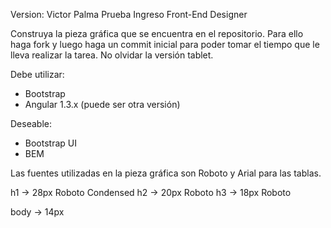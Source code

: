 Version: Victor Palma
Prueba Ingreso Front-End Designer

Construya la pieza gráfica que se encuentra en el repositorio. Para ello haga fork y luego haga un commit inicial para poder tomar el tiempo que le lleva realizar la tarea. No olvidar la versión tablet.

Debe utilizar:

- Bootstrap
- Angular 1.3.x (puede ser otra versión)

Deseable:

- Bootstrap UI
- BEM

Las fuentes utilizadas en la pieza gráfica son Roboto y Arial para las tablas.

h1 -> 28px Roboto Condensed
h2 -> 20px Roboto
h3 -> 18px Roboto

body -> 14px
